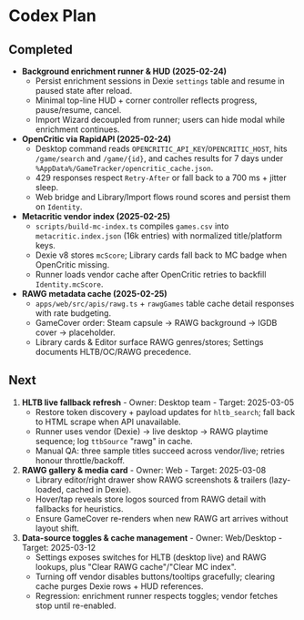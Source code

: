 ﻿# Codex Plan

## Completed
- **Background enrichment runner & HUD (2025-02-24)**
  - Persist enrichment sessions in Dexie `settings` table and resume in paused state after reload.
  - Minimal top-line HUD + corner controller reflects progress, pause/resume, cancel.
  - Import Wizard decoupled from runner; users can hide modal while enrichment continues.
- **OpenCritic via RapidAPI (2025-02-24)**
  - Desktop command reads `OPENCRITIC_API_KEY`/`OPENCRITIC_HOST`, hits `/game/search` and `/game/{id}`, and caches results for 7 days under `%AppData%/GameTracker/opencritic_cache.json`.
  - 429 responses respect `Retry-After` or fall back to a 700 ms + jitter sleep.
  - Web bridge and Library/Import flows round scores and persist them on `Identity`.
- **Metacritic vendor index (2025-02-25)**
  - `scripts/build-mc-index.ts` compiles `games.csv` into `metacritic.index.json` (16k entries) with normalized title/platform keys.
  - Dexie v8 stores `mcScore`; Library cards fall back to MC badge when OpenCritic missing.
  - Runner loads vendor cache after OpenCritic retries to backfill `Identity.mcScore`.
- **RAWG metadata cache (2025-02-25)**
  - `apps/web/src/apis/rawg.ts` + `rawgGames` table cache detail responses with rate budgeting.
  - GameCover order: Steam capsule → RAWG background → IGDB cover → placeholder.
  - Library cards & Editor surface RAWG genres/stores; Settings documents HLTB/OC/RAWG precedence.

## Next
1. **HLTB live fallback refresh** - Owner: Desktop team - Target: 2025-03-05
   - Restore token discovery + payload updates for `hltb_search`; fall back to HTML scrape when API unavailable.
   - Runner uses vendor (Dexie) → live desktop → RAWG playtime sequence; log `ttbSource` "rawg" in cache.
   - Manual QA: three sample titles succeed across vendor/live; retries honour throttle/backoff.
2. **RAWG gallery & media card** - Owner: Web - Target: 2025-03-08
   - Library editor/right drawer show RAWG screenshots & trailers (lazy-loaded, cached in Dexie).
   - Hover/tap reveals store logos sourced from RAWG detail with fallbacks for heuristics.
   - Ensure GameCover re-renders when new RAWG art arrives without layout shift.
3. **Data-source toggles & cache management** - Owner: Web/Desktop - Target: 2025-03-12
   - Settings exposes switches for HLTB (desktop live) and RAWG lookups, plus "Clear RAWG cache"/"Clear MC index".
   - Turning off vendor disables buttons/tooltips gracefully; clearing cache purges Dexie rows + HUD references.
   - Regression: enrichment runner respects toggles; vendor fetches stop until re-enabled.
